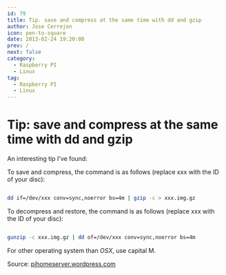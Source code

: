 ```yaml
---
id: 79
title: Tip. save and compress at the same time with dd and gzip
author: Jose Cerrejon
icon: pen-to-square
date: 2013-02-24 19:20:00
prev: /
next: false
category:
  - Raspberry PI
  - Linux
tag:
  - Raspberry PI
  - Linux
---
```


# Tip: save and compress at the same time with dd and gzip

An interesting tip I've found:

To save and compress, the command is as follows (replace xxx with the ID of your disc):

```bash

dd if=/dev/xxx conv=sync,noerror bs=4m | gzip -c > xxx.img.gz

```
 
To decompress and restore, the command is as follows (replace xxx with the ID of your disc):

```bash

gunzip -c xxx.img.gz | dd of=/dev/xxx conv=sync,noerror bs=4m 

```

For other operating system than *OSX*, use capital M. 

Source: [pihomeserver.wordpress.com](http://pihomeserver.wordpress.com/2013/02/07/astuce-sauvegarder-et-compresser-en-meme-temps-avec-dd-et-gzip/)